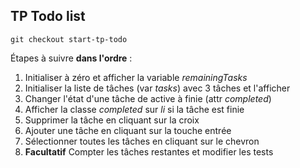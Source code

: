 ## TP Todo list

    git checkout start-tp-todo

Étapes à suivre **dans l'ordre** :

1. Initialiser à zéro et afficher la variable *remainingTasks*
2. Initialiser la liste de tâches (var *tasks*) avec 3 tâches et l'afficher
3. Changer l'état d'une tâche de active à finie (attr *completed*)
4. Afficher la classe *completed* sur *li* si la tâche est finie
5. Supprimer la tâche en cliquant sur la croix
6. Ajouter une tâche en cliquant sur la touche entrée
7. Sélectionner toutes les tâches en cliquant sur le chevron
8. **Facultatif** Compter les tâches restantes et modifier les tests

